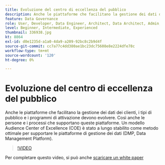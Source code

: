 ```yaml
---
title: Evoluzione del centro di eccellenza del pubblico
description: Anche le piattaforme che facilitano la gestione dei dati dei clienti, i tipi di pubblico e i programmi di attivazione devono evolvere. Così anche le persone e i processi che supportano queste piattaforme. Un modello Audience Center of Excellence (COE) è stato a lungo stabilito come metodo ottimale per supportare le piattaforme di gestione dei dati (DMP, Data Management Platform).
feature: Data Governance
role: User, Developer, Data Engineer, Architect, Data Architect, Admin, Leader
level: Beginner, Intermediate, Experienced
thumbnail: 336938.jpg
kt: 8864
exl-id: d0e1235d-a1a0-4da9-a209-92bc8c2b9d4f
source-git-commit: cc7a77c4dd380ae1bc23dc75608e8e2224dfe78c
workflow-type: tm+mt
source-wordcount: '120'
ht-degree: 0%

---
```


# Evoluzione del centro di eccellenza del pubblico

Anche le piattaforme che facilitano la gestione dei dati dei clienti, i tipi di pubblico e i programmi di attivazione devono evolvere. Così anche le persone e i processi che supportano queste piattaforme. Un modello Audience Center of Excellence (COE) è stato a lungo stabilito come metodo ottimale per supportare le piattaforme di gestione dei dati (DMP, Data Management Platform).

>[!VIDEO](https://video.tv.adobe.com/v/336938/?quality=12&learn=on)

Per completare questo video, si può anche [scaricare un white paper](assets/whitepaper-evolving-the-audience-center-of-excellence.pdf)
